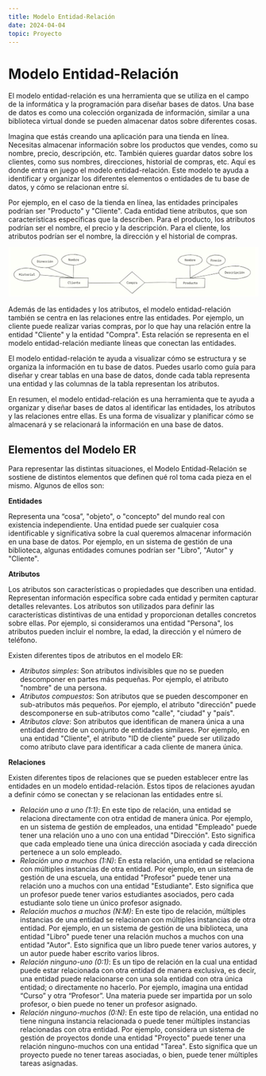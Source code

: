 ```yaml
---
title: Modelo Entidad-Relación
date: 2024-04-04
topic: Proyecto
---
```


# Modelo Entidad-Relación

El modelo entidad-relación es una herramienta que se utiliza en el campo de la informática y
la programación para diseñar bases de datos. Una base de datos es como una colección
organizada de información, similar a una biblioteca virtual donde se pueden almacenar
datos sobre diferentes cosas.

Imagina que estás creando una aplicación para una tienda en línea. Necesitas almacenar
información sobre los productos que vendes, como su nombre, precio, descripción, etc.
También quieres guardar datos sobre los clientes, como sus nombres, direcciones, historial
de compras, etc. Aquí es donde entra en juego el modelo entidad-relación. Este modelo te
ayuda a identificar y organizar los diferentes elementos o entidades de tu base de datos, y
cómo se relacionan entre sí.

Por ejemplo, en el caso de la tienda en línea, las entidades principales podrían ser
"Producto" y "Cliente". Cada entidad tiene atributos, que son características específicas que
la describen. Para el producto, los atributos podrían ser el nombre, el precio y la
descripción. Para el cliente, los atributos podrían ser el nombre, la dirección y el historial de
compras.

<img src="/static/blog/img/modeloER-ejemplo.png" alt="Modelo de tienda en línea" />

Además de las entidades y los atributos, el modelo entidad-relación también se centra en
las relaciones entre las entidades. Por ejemplo, un cliente puede realizar varias compras,
por lo que hay una relación entre la entidad "Cliente" y la entidad "Compra". Esta relación se
representa en el modelo entidad-relación mediante líneas que conectan las entidades.

El modelo entidad-relación te ayuda a visualizar cómo se estructura y se organiza la
información en tu base de datos. Puedes usarlo como guía para diseñar y crear tablas en
una base de datos, donde cada tabla representa una entidad y las columnas de la tabla
representan los atributos.

En resumen, el modelo entidad-relación es una herramienta que te ayuda a organizar y
diseñar bases de datos al identificar las entidades, los atributos y las relaciones entre ellas.
Es una forma de visualizar y planificar cómo se almacenará y se relacionará la información
en una base de datos.

## Elementos del Modelo ER

Para representar las distintas situaciones, el Modelo Entidad-Relación se sostiene de
distintos elementos que definen qué rol toma cada pieza en el mismo. Algunos de ellos son:

**Entidades**

Representa una “cosa”, "objeto", o "concepto" del mundo real con existencia independiente.
Una entidad puede ser cualquier cosa identificable y significativa sobre la cual queremos
almacenar información en una base de datos. Por ejemplo, en un sistema de gestión de una
biblioteca, algunas entidades comunes podrían ser "Libro", "Autor" y "Cliente".

**Atributos**

Los atributos son características o propiedades que describen una entidad. Representan
información específica sobre cada entidad y permiten capturar detalles relevantes.
Los atributos son utilizados para definir las características distintivas de una entidad y
proporcionan detalles concretos sobre ellas. Por ejemplo, si consideramos una entidad
"Persona", los atributos pueden incluir el nombre, la edad, la dirección y el número de
teléfono.

Existen diferentes tipos de atributos en el modelo ER:

- *Atributos simples*: Son atributos indivisibles que no se pueden descomponer en
partes más pequeñas. Por ejemplo, el atributo "nombre" de una persona.
- *Atributos compuestos*: Son atributos que se pueden descomponer en sub-atributos
más pequeños. Por ejemplo, el atributo "dirección" puede descomponerse en
sub-atributos como "calle", "ciudad" y "país".
- *Atributos clave*: Son atributos que identifican de manera única a una entidad dentro
de un conjunto de entidades similares. Por ejemplo, en una entidad "Cliente", el
atributo "ID de cliente" puede ser utilizado como atributo clave para identificar a cada
cliente de manera única.

**Relaciones**

Existen diferentes tipos de relaciones que se pueden establecer entre las entidades en un
modelo entidad-relación. Estos tipos de relaciones ayudan a definir cómo se conectan y se
relacionan las entidades entre sí.

- *Relación uno a uno (1:1)*: En este tipo de relación, una entidad se relaciona
directamente con otra entidad de manera única. Por ejemplo, en un sistema de
gestión de empleados, una entidad "Empleado" puede tener una relación uno a uno
con una entidad "Dirección". Esto significa que cada empleado tiene una única
dirección asociada y cada dirección pertenece a un solo empleado.
- *Relación uno a muchos (1:N)*: En esta relación, una entidad se relaciona con
múltiples instancias de otra entidad. Por ejemplo, en un sistema de gestión de una
escuela, una entidad "Profesor" puede tener una relación uno a muchos con una entidad "Estudiante". Esto significa que un profesor puede tener varios estudiantes
asociados, pero cada estudiante solo tiene un único profesor asignado.
- *Relación muchos a muchos (N:M)*: En este tipo de relación, múltiples instancias de
una entidad se relacionan con múltiples instancias de otra entidad. Por ejemplo, en
un sistema de gestión de una biblioteca, una entidad "Libro" puede tener una
relación muchos a muchos con una entidad "Autor". Esto significa que un libro puede
tener varios autores, y un autor puede haber escrito varios libros.
- *Relación ninguno-uno (0:1)*: Es un tipo de relación en la cual una entidad puede
estar relacionada con otra entidad de manera exclusiva, es decir, una entidad puede
relacionarse con una sola entidad con otra única entidad; o directamente no hacerlo.
Por ejemplo, imagina una entidad “Curso” y otra “Profesor”. Una materia puede ser
impartida por un solo profesor, o bien puede no tener un profesor asignado.
- *Relación ninguno-muchos (0:N)*: En este tipo de relación, una entidad no tiene
ninguna instancia relacionada o puede tener múltiples instancias relacionadas con
otra entidad. Por ejemplo, considera un sistema de gestión de proyectos donde una
entidad "Proyecto" puede tener una relación ninguno-muchos con una entidad
"Tarea". Esto significa que un proyecto puede no tener tareas asociadas, o bien,
puede tener múltiples tareas asignadas.